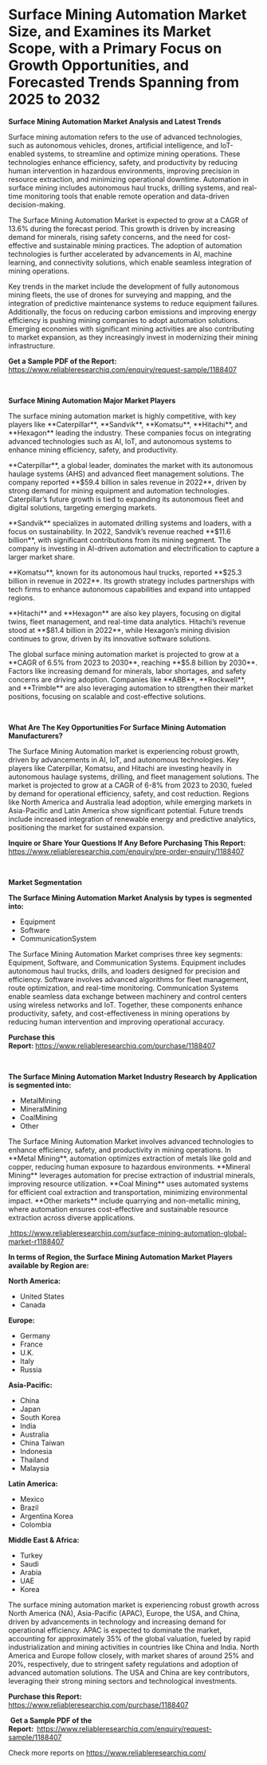 <p><h1>Surface Mining Automation Market Size, and Examines its Market Scope, with a Primary Focus on Growth Opportunities, and Forecasted Trends Spanning from 2025 to 2032</h1></p><p><strong>Surface Mining Automation Market Analysis and Latest Trends</strong></p>
<p><p>Surface mining automation refers to the use of advanced technologies, such as autonomous vehicles, drones, artificial intelligence, and IoT-enabled systems, to streamline and optimize mining operations. These technologies enhance efficiency, safety, and productivity by reducing human intervention in hazardous environments, improving precision in resource extraction, and minimizing operational downtime. Automation in surface mining includes autonomous haul trucks, drilling systems, and real-time monitoring tools that enable remote operation and data-driven decision-making.</p><p>The Surface Mining Automation Market is expected to grow at a CAGR of 13.6% during the forecast period. This growth is driven by increasing demand for minerals, rising safety concerns, and the need for cost-effective and sustainable mining practices. The adoption of automation technologies is further accelerated by advancements in AI, machine learning, and connectivity solutions, which enable seamless integration of mining operations.</p><p>Key trends in the market include the development of fully autonomous mining fleets, the use of drones for surveying and mapping, and the integration of predictive maintenance systems to reduce equipment failures. Additionally, the focus on reducing carbon emissions and improving energy efficiency is pushing mining companies to adopt automation solutions. Emerging economies with significant mining activities are also contributing to market expansion, as they increasingly invest in modernizing their mining infrastructure.</p></p>
<p><strong>Get a Sample PDF of the Report:&nbsp;</strong> <a href="https://www.reliableresearchiq.com/enquiry/request-sample/1188407?utm_campaign=1123&utm_medium=2&utm_source=Github&utm_content=ia&utm_term=20012025&utm_id=surface-mining-automation">https://www.reliableresearchiq.com/enquiry/request-sample/1188407</a></p>
<p>&nbsp;</p>
<p><strong>Surface Mining Automation Major Market Players</strong></p>
<p><p>The surface mining automation market is highly competitive, with key players like **Caterpillar**, **Sandvik**, **Komatsu**, **Hitachi**, and **Hexagon** leading the industry. These companies focus on integrating advanced technologies such as AI, IoT, and autonomous systems to enhance mining efficiency, safety, and productivity.</p><p>**Caterpillar**, a global leader, dominates the market with its autonomous haulage systems (AHS) and advanced fleet management solutions. The company reported **$59.4 billion in sales revenue in 2022**, driven by strong demand for mining equipment and automation technologies. Caterpillar’s future growth is tied to expanding its autonomous fleet and digital solutions, targeting emerging markets.</p><p>**Sandvik** specializes in automated drilling systems and loaders, with a focus on sustainability. In 2022, Sandvik’s revenue reached **$11.6 billion**, with significant contributions from its mining segment. The company is investing in AI-driven automation and electrification to capture a larger market share.</p><p>**Komatsu**, known for its autonomous haul trucks, reported **$25.3 billion in revenue in 2022**. Its growth strategy includes partnerships with tech firms to enhance autonomous capabilities and expand into untapped regions.</p><p>**Hitachi** and **Hexagon** are also key players, focusing on digital twins, fleet management, and real-time data analytics. Hitachi’s revenue stood at **$81.4 billion in 2022**, while Hexagon’s mining division continues to grow, driven by its innovative software solutions.</p><p>The global surface mining automation market is projected to grow at a **CAGR of 6.5% from 2023 to 2030**, reaching **$5.8 billion by 2030**. Factors like increasing demand for minerals, labor shortages, and safety concerns are driving adoption. Companies like **ABB**, **Rockwell**, and **Trimble** are also leveraging automation to strengthen their market positions, focusing on scalable and cost-effective solutions.</p></p>
<p>&nbsp;</p>
<p><strong>What Are The Key Opportunities For Surface Mining Automation Manufacturers?</strong></p>
<p><p>The Surface Mining Automation market is experiencing robust growth, driven by advancements in AI, IoT, and autonomous technologies. Key players like Caterpillar, Komatsu, and Hitachi are investing heavily in autonomous haulage systems, drilling, and fleet management solutions. The market is projected to grow at a CAGR of 6-8% from 2023 to 2030, fueled by demand for operational efficiency, safety, and cost reduction. Regions like North America and Australia lead adoption, while emerging markets in Asia-Pacific and Latin America show significant potential. Future trends include increased integration of renewable energy and predictive analytics, positioning the market for sustained expansion.</p></p>
<p><strong>Inquire or Share Your Questions If Any Before Purchasing This Report:</strong> <a href="https://www.reliableresearchiq.com/enquiry/pre-order-enquiry/1188407?utm_campaign=1123&utm_medium=2&utm_source=Github&utm_content=ia&utm_term=20012025&utm_id=surface-mining-automation">https://www.reliableresearchiq.com/enquiry/pre-order-enquiry/1188407</a></p>
<p>&nbsp;</p>
<p><strong>Market Segmentation</strong></p>
<p><strong>The Surface Mining Automation Market Analysis by types is segmented into:</strong></p>
<p><ul><li>Equipment</li><li>Software</li><li>CommunicationSystem</li></ul></p>
<p><p>The Surface Mining Automation Market comprises three key segments: Equipment, Software, and Communication Systems. Equipment includes autonomous haul trucks, drills, and loaders designed for precision and efficiency. Software involves advanced algorithms for fleet management, route optimization, and real-time monitoring. Communication Systems enable seamless data exchange between machinery and control centers using wireless networks and IoT. Together, these components enhance productivity, safety, and cost-effectiveness in mining operations by reducing human intervention and improving operational accuracy.</p></p>
<p><strong>Purchase this Report:&nbsp;</strong><a href="https://www.reliableresearchiq.com/purchase/1188407?utm_campaign=1123&utm_medium=2&utm_source=Github&utm_content=ia&utm_term=20012025&utm_id=surface-mining-automation">https://www.reliableresearchiq.com/purchase/1188407</a></p>
<p>&nbsp;</p>
<p><strong>The Surface Mining Automation Market Industry Research by Application is segmented into:</strong></p>
<p><ul><li>MetalMining</li><li>MineralMining</li><li>CoalMining</li><li>Other</li></ul></p>
<p><p>The Surface Mining Automation Market involves advanced technologies to enhance efficiency, safety, and productivity in mining operations. In **Metal Mining**, automation optimizes extraction of metals like gold and copper, reducing human exposure to hazardous environments. **Mineral Mining** leverages automation for precise extraction of industrial minerals, improving resource utilization. **Coal Mining** uses automated systems for efficient coal extraction and transportation, minimizing environmental impact. **Other markets** include quarrying and non-metallic mining, where automation ensures cost-effective and sustainable resource extraction across diverse applications.</p></p>
<p><a href="https://www.reliableresearchiq.com/surface-mining-automation-global-market-r1188407?utm_campaign=1123&utm_medium=2&utm_source=Github&utm_content=ia&utm_term=20012025&utm_id=surface-mining-automation">&nbsp;https://www.reliableresearchiq.com/surface-mining-automation-global-market-r1188407</a></p>
<p><strong>In terms of Region, the Surface Mining Automation Market Players available by Region are:</strong></p>
<p>
    <p> <strong> North America: </strong>
        <ul>
            <li>United States</li>
            <li>Canada</li>
        </ul>
        </p> 
    <p> <strong> Europe: </strong>
        <ul>
            <li>Germany</li>
            <li>France</li>
            <li>U.K.</li>
            <li>Italy</li>
            <li>Russia</li>
        </ul>
        </p> 
    <p> <strong> Asia-Pacific: </strong>
        <ul>
            <li>China</li>
            <li>Japan</li>
            <li>South Korea</li>
            <li>India</li>
            <li>Australia</li>
            <li>China Taiwan</li>
            <li>Indonesia</li>
            <li>Thailand</li>
            <li>Malaysia</li>
        </ul>
        </p> 
    <p> <strong> Latin America: </strong>
        <ul>
            <li>Mexico</li>
            <li>Brazil</li>
            <li>Argentina Korea</li>
            <li>Colombia</li>
        </ul>
        </p> 
    <p> <strong> Middle East & Africa: </strong>
        <ul>
            <li>Turkey</li>
            <li>Saudi</li>
            <li>Arabia</li>
            <li>UAE</li>
            <li>Korea</li>
        </ul>
    </p>
    </p>
<p><p>The surface mining automation market is experiencing robust growth across North America (NA), Asia-Pacific (APAC), Europe, the USA, and China, driven by advancements in technology and increasing demand for operational efficiency. APAC is expected to dominate the market, accounting for approximately 35% of the global valuation, fueled by rapid industrialization and mining activities in countries like China and India. North America and Europe follow closely, with market shares of around 25% and 20%, respectively, due to stringent safety regulations and adoption of advanced automation solutions. The USA and China are key contributors, leveraging their strong mining sectors and technological investments.</p></p>
<p><strong>Purchase this Report: </strong><a href="https://www.reliableresearchiq.com/purchase/1188407?utm_campaign=1123&utm_medium=2&utm_source=Github&utm_content=ia&utm_term=20012025&utm_id=surface-mining-automation">https://www.reliableresearchiq.com/purchase/1188407</a></p>
<p>&nbsp;<strong>Get a Sample PDF of the Report:&nbsp;&nbsp;</strong><a href="https://www.reliableresearchiq.com/enquiry/request-sample/1188407?utm_campaign=1123&utm_medium=2&utm_source=Github&utm_content=ia&utm_term=20012025&utm_id=surface-mining-automation">https://www.reliableresearchiq.com/enquiry/request-sample/1188407</a></p>
<p><strong></strong></p>
<p>Check more reports on <a href="https://www.reliableresearchiq.com/?utm_campaign=1123&utm_medium=2&utm_source=Github&utm_content=ia&utm_term=20012025&utm_id=surface-mining-automation">https://www.reliableresearchiq.com/</a></p>